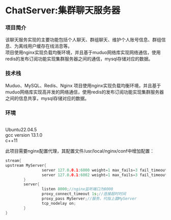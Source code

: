 # ChatServer:集群聊天服务器

### 项目简介
该聊天服务实现的主要功能包括个人聊天、群组聊天、维护个人账号信息、群组信息、为离线用户缓存在线消息等。
<br>项目使用nginx实现负载均衡环境，并且基于muduo网络库实现网络通信，使用redis的发布订阅功能实现集群服务器之间的通信，mysql存储对应的数据。

### 技术栈
Muduo、MySQL、Redis、Nginx
项目使用nginx实现负载均衡环境，并且基于muduo网络库实现高并发的网络通信，使用redis的发布订阅功能实现集群服务器之间的信息共享，mysql存储对应的数据。

### 环境
<br>Ubuntu22.04.5 <br>gcc version 13.1.0 <br>c++11

此项目需要nginx配置代理，其配置文件/usr/local/nginx/conf中增加配置：
```cpp
stream{
upstream MyServer{
                server 127.0.0.1:6000 weight=1 max_fails=3 fail_timeout=30s;//配置的服务，ip+端口，weight为权重，max_fails为心跳检测失败上线，fail_timeout为连接超时时间
                server 127.0.0.1:6002 weight=1 max_fails=3 fail_timeout=30s;
        }
        server{
                listen 8000;//nginx监听端口为8000
                proxy_connect_timeout 1s;//连接超时时间
                proxy_pass MyServer;//服务，代指上面MyServer
                tcp_nodelay on;
        }
}
```
